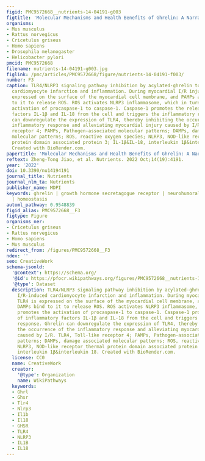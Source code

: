 ```yaml
---
figid: PMC9572668__nutrients-14-04191-g003
figtitle: 'Molecular Mechanisms and Health Benefits of Ghrelin: A Narrative Review'
organisms:
- Mus musculus
- Rattus norvegicus
- Cricetulus griseus
- Homo sapiens
- Drosophila melanogaster
- Helicobacter pylori
pmcid: PMC9572668
filename: nutrients-14-04191-g003.jpg
figlink: /pmc/articles/PMC9572668/figure/nutrients-14-04191-f003/
number: F3
caption: TLR4/NLRP3 signaling pathway inhibition by acylated-ghrelin to reduce I/R-induced
  cardiomyocyte infarction and inflammation. During myocardial I/R injury, TLR4 is
  expressed on the surface of the myocardial cell membrane, and PAMPs and DAMPs bind
  to it to release ROS. ROS activates NLRP3 inflammasome, which in turn promotes the
  activation of procaspase-1 to caspase-1. Caspase-1 promotes the release of inflammatory
  factors IL-1β and IL-18 from the cell and triggers the inflammatory response. Ghrelin
  can downregulate the expression of TLR4, thereby inhibiting the occurrence of the
  inflammatory response and alleviating myocardial injury caused by I/R. TLR4, Toll-like
  receptor 4; PAMPs, Pathogen-associated molecular patterns; DAMPs, damage associated
  molecular patterns; ROS, reactive oxygen species; NLRP3, NOD-like receptor thermal
  protein domain associated protein 3; IL-1β&IL-18, interleukin 1β&interleukin 18.
  Created with BioRender.com.
papertitle: 'Molecular Mechanisms and Health Benefits of Ghrelin: A Narrative Review.'
reftext: Zheng-Tong Jiao, et al. Nutrients. 2022 Oct;14(19):4191.
year: '2022'
doi: 10.3390/nu14194191
journal_title: Nutrients
journal_nlm_ta: Nutrients
publisher_name: MDPI
keywords: ghrelin | growth hormone secretagogue receptor | neurohumoral regulation
  | homeostasis
automl_pathway: 0.9548839
figid_alias: PMC9572668__F3
figtype: Figure
organisms_ner:
- Cricetulus griseus
- Rattus norvegicus
- Homo sapiens
- Mus musculus
redirect_from: /figures/PMC9572668__F3
ndex: ''
seo: CreativeWork
schema-jsonld:
  '@context': https://schema.org/
  '@id': https://pfocr.wikipathways.org/figures/PMC9572668__nutrients-14-04191-g003.html
  '@type': Dataset
  description: TLR4/NLRP3 signaling pathway inhibition by acylated-ghrelin to reduce
    I/R-induced cardiomyocyte infarction and inflammation. During myocardial I/R injury,
    TLR4 is expressed on the surface of the myocardial cell membrane, and PAMPs and
    DAMPs bind to it to release ROS. ROS activates NLRP3 inflammasome, which in turn
    promotes the activation of procaspase-1 to caspase-1. Caspase-1 promotes the release
    of inflammatory factors IL-1β and IL-18 from the cell and triggers the inflammatory
    response. Ghrelin can downregulate the expression of TLR4, thereby inhibiting
    the occurrence of the inflammatory response and alleviating myocardial injury
    caused by I/R. TLR4, Toll-like receptor 4; PAMPs, Pathogen-associated molecular
    patterns; DAMPs, damage associated molecular patterns; ROS, reactive oxygen species;
    NLRP3, NOD-like receptor thermal protein domain associated protein 3; IL-1β&IL-18,
    interleukin 1β&interleukin 18. Created with BioRender.com.
  license: CC0
  name: CreativeWork
  creator:
    '@type': Organization
    name: WikiPathways
  keywords:
  - Ghrl
  - Ghsr
  - Tlr4
  - Nlrp3
  - Il1b
  - Il18
  - GHSR
  - TLR4
  - NLRP3
  - IL1B
  - IL18
---
```

